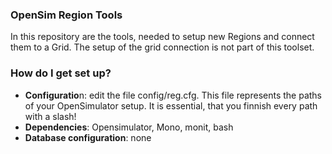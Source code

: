### OpenSim Region Tools ###

In this repository are the tools, needed to setup new Regions and connect them to a Grid. The setup of the grid connection is not part of this toolset.

### How do I get set up? ###

* **Configuratio**n: edit the file config/reg.cfg. This file represents the paths of your OpenSimulator setup. It is essential, that you finnish every path with a slash!
* **Dependencies**: Opensimulator, Mono, monit, bash
* **Database configuration**: none